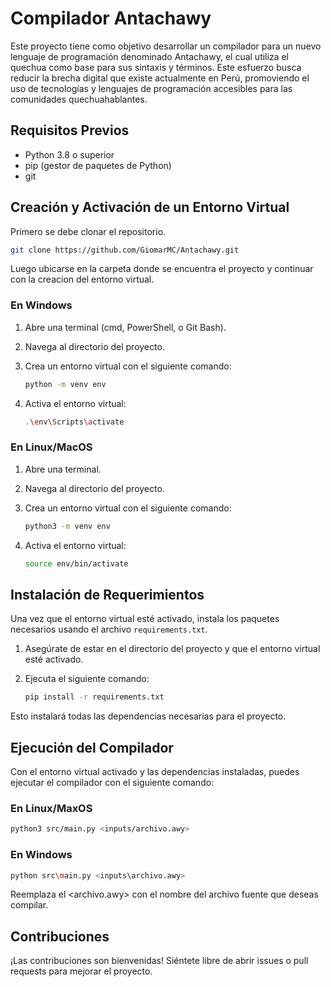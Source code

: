 # Compilador Antachawy

Este proyecto tiene como objetivo desarrollar un compilador para un nuevo lenguaje de programación denominado Antachawy, el cual utiliza el quechua como base para sus sintaxis y términos. Este esfuerzo busca reducir la brecha digital que existe actualmente en Perú, promoviendo el uso de tecnologías y lenguajes de programación accesibles para las comunidades quechuahablantes.

## Requisitos Previos

- Python 3.8 o superior
- pip (gestor de paquetes de Python)
- git

## Creación y Activación de un Entorno Virtual

Primero se debe clonar el repositorio.

```bash
git clone https://github.com/GiomarMC/Antachawy.git
```

Luego ubicarse en la carpeta donde se encuentra el proyecto y continuar con la creacion del entorno virtual.

### En Windows

1. Abre una terminal (cmd, PowerShell, o Git Bash).
2. Navega al directorio del proyecto.
3. Crea un entorno virtual con el siguiente comando:

    ```bash
    python -m venv env
    ```

4. Activa el entorno virtual:

    ```bash
    .\env\Scripts\activate
    ```

### En Linux/MacOS

1. Abre una terminal.
2. Navega al directorio del proyecto.
3. Crea un entorno virtual con el siguiente comando:

    ```bash
    python3 -m venv env
    ```

4. Activa el entorno virtual:

    ```bash
    source env/bin/activate
    ```

## Instalación de Requerimientos

Una vez que el entorno virtual esté activado, instala los paquetes necesarios usando el archivo `requirements.txt`.

1. Asegúrate de estar en el directorio del proyecto y que el entorno virtual esté activado.
2. Ejecuta el siguiente comando:

    ```bash
    pip install -r requirements.txt
    ```

Esto instalará todas las dependencias necesarias para el proyecto.

## Ejecución del Compilador

Con el entorno virtual activado y las dependencias instaladas, puedes ejecutar el compilador con el siguiente comando:

### En Linux/MaxOS

```bash
python3 src/main.py <inputs/archivo.awy>
```
### En Windows

```bash
python src\main.py <inputs\archivo.awy>
```

Reemplaza el <archivo.awy> con el nombre del archivo fuente que deseas compilar.

## Contribuciones

¡Las contribuciones son bienvenidas! Siéntete libre de abrir issues o pull requests para mejorar el proyecto.